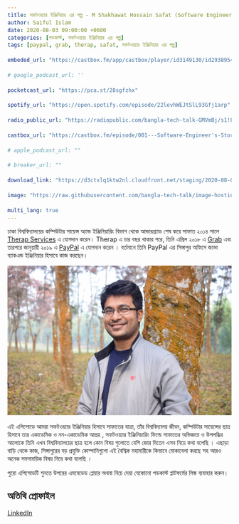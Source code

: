 ```yaml
---
title: সফটওয়্যার ইঞ্জিনিয়ার এর গল্প - M Shakhawat Hossain Safat (Software Engineer, PayPal)
author: Saiful Islam
date: 2020-08-03 09:00:00 +0600
categories: [পডকাস্ট, সফটওয়্যার ইঞ্জিনিয়ার এর গল্প]
tags: [paypal, grab, therap, safat, সফটওয়্যার ইঞ্জিনিয়ার এর গল্প]

embeded_url: "https://castbox.fm/app/castbox/player/id3149130/id293895491?v=8.22.11&autoplay=0&hide_list=1"

# google_podcast_url: ''

pocketcast_url: "https://pca.st/28sgfzhx"

spotify_url: "https://open.spotify.com/episode/22levhWEJtSlL93Gfj1arp"

radio_public_url: "https://radiopublic.com/bangla-tech-talk-GMVmBj/s1!8c7a7"

castbox_url: "https://castbox.fm/episode/001---Software-Engineer's-Story---M-Shakhawat-Hossain-Safat-(Software-Engineer%2C-PayPal)-id3149130-id293895491"

# apple_podcast_url: ""

# breaker_url: ""

download_link: "https://d3ctxlq1ktw2nl.cloudfront.net/staging/2020-08-03/e4adb6ff9e442abc0d5b468378b33f94.m4a"

image: "https://raw.githubusercontent.com/bangla-tech-talk/image-hosting/master/safat2.jpg"

multi_lang: true
---
```


ঢাকা বিশ্ববিদ্যালয়ের কম্পিউটার সায়েন্স অ্যান্ড ইঞ্জিনিয়ারিং বিভাগ থেকে আন্ডারগ্র্যাড শেষ করে সাফাত ২০১৪ সালে [Therap Services](https://www.therapservices.net/) এ যোগদান করেন। Therap এ  চার বছর থাকার পরে, তিনি এপ্রিল ২০১৮  এ [Grab](https://www.grab.com/)  এবং তারপরে জানুয়ারী ২০১৯ এ [PayPal](https://www.paypal.com/) এ যোগদান করেন । বর্তমানে তিনি PayPal এর   সিঙ্গাপুর অফিসে জাভা ব্যাকএন্ড ইঞ্জিনিয়ার হিসাবে কাজ করছেন। 

![M Shakhawat Hossain Safat](https://raw.githubusercontent.com/bangla-tech-talk/image-hosting/master/safat2.jpg)

এই এপিসোডে আমরা সফটওয়্যার ইঞ্জিনিয়ার হিসাবে সাফাতের যাত্রা, তাঁর বিশ্ববিদ্যালয় জীবন, কম্পিউটার সায়েন্সের ছাত্র হিসাবে তার একাডেমিক ও নন-একাডেমিক আগ্রহ , সফটওয়্যার ইঞ্জিনিয়ারিং ফিল্ডে সাফাতের অভিজ্ঞতা ও উপলব্ধির আলোকে তিনি এখন বিশ্ববিদ্যালয়ের ছাত্র হলে কোন বিষয় গুলোতে বেশি জোর দিতেন এসব নিয়ে কথা বলেছি । 
এছাড়া বাড়ি থেকে কাজ,  সিঙ্গাপুরের বড় প্রযুক্তি কোম্পানিগুলো এই বৈশ্বিক মহামারীকে কিভাবে মোকাবেলা করছে সহ আরও অনেক সমসাময়িক বিষয় নিয়ে কথা বলেছি । 

পুরো এপিসোডটি শুনতে উপরের এমবেডেড প্লেয়ার অথবা নিচে দেয়া যেকোনো পডকাস্ট প্লাটফর্মের লিঙ্ক ব্যবাহার করুন।  

## অতিথি প্রোফাইল
[LinkedIn](https://www.linkedin.com/in/mshakhawat/)